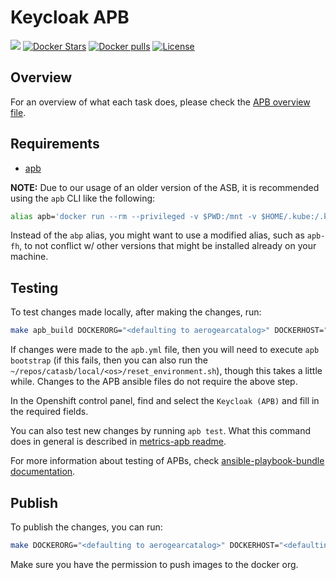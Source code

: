 # Keycloak APB

[![](https://img.shields.io/docker/automated/jrottenberg/ffmpeg.svg)](https://hub.docker.com/r/aerogearcatalog/keycloak-apb/)
[![Docker Stars](https://img.shields.io/docker/stars/aerogearcatalog/keycloak-apb.svg?style=plastic)](https://registry.hub.docker.com/v2/repositories/aerogearcatalog/keycloak-apb/stars/count/)
[![Docker pulls](https://img.shields.io/docker/pulls/aerogearcatalog/keycloak-apb.svg?style=plastic)](https://registry.hub.docker.com/v2/repositories/aerogearcatalog/keycloak-apb/)
[![License](https://img.shields.io/:license-Apache2-blue.svg)](http://www.apache.org/licenses/LICENSE-2.0)

## Overview

For an overview of what each task does, please check the [APB overview file](./apb_overview.md).

## Requirements
- [apb](https://github.com/fusor/ansible-playbook-bundle/blob/master/README.md#installing-the-apb-tool)

**NOTE:**
Due to our usage of an older version of the ASB, it is recommended using the `apb` CLI like the following:

```bash
alias apb='docker run --rm --privileged -v $PWD:/mnt -v $HOME/.kube:/.kube -v /var/run/docker.sock:/var/run/docker.sock -u $UID docker.io/ansibleplaybookbundle/apb-tools:latest'
```

Instead of the `abp` alias, you might want to use a modified alias, such as `apb-fh`, to not conflict w/ other versions that might be installed already on your machine.

## Testing

To test changes made locally, after making the changes, run:

```bash
make apb_build DOCKERORG="<defaulting to aerogearcatalog>" DOCKERHOST="<defaulting to docker.io>"`
```

If changes were made to the `apb.yml` file, then you will need to execute `apb bootstrap` (if this fails, then you can also run the `~/repos/catasb/local/<os>/reset_environment.sh`), though this takes a little while. Changes to the APB ansible files do not require the above step.

In the Openshift control panel, find and select the `Keycloak (APB)` and fill in the required fields.

You can also test new changes by running `apb test`. What this command does in general is described in [metrics-apb readme](https://github.com/aerogearcatalog/metrics-apb#testing).

For more information about testing of APBs, check [ansible-playbook-bundle documentation](https://github.com/ansibleplaybookbundle/ansible-playbook-bundle/blob/master/docs/getting_started.md#test).

## Publish

To publish the changes, you can run:

```bash
make DOCKERORG="<defaulting to aerogearcatalog>" DOCKERHOST="<defaulting to docker.io>"
```

Make sure you have the permission to push images to the docker org.
